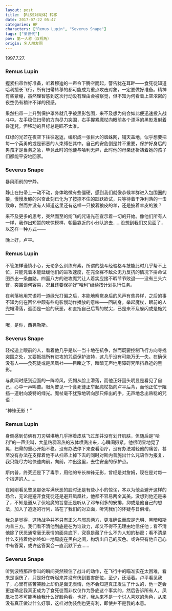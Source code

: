 ```yaml
---
layout: post
title: 【RLSS对戏体】转移
date: 2017-07-22 05:47
categories: HP
characters: ["Remus Lupin", "Severus Snape"]
tags: ["亲世代"]
pov: 第一人称（双视角）
origin: 名人朋友圈
---
```


1997.7.27.

### Remus Lupin

握紧扫帚作好准备，听着穆迪的一声令下腾空而起，警告犹在耳畔——食死徒知道哈利擅长飞行，所有扫帚转移的都可能成为重点攻击对象，一定要做好准备。精神有些紧绷，虽然理智感到这次行动没有理由会被察觉，但不知为何看着上空浓密的夜空仍有稍许不详的预感。

果然扫帚一上升到保护罩外就几乎被黑影包围，来不及想为何会如此便迅速投入战斗中。左手稳住扫帚的方向尽力突围，右手握紧魔杖向眼前各个漂浮的黑影发射着昏迷咒，但移动的目标总是瞄不太准。

红绿的光芒在夜空下往往返返，编织成一张巨大的蜘蛛网，铺天盖地，似乎想要把每一个英勇的或是邪恶的人束缚在其中。自己的安危倒是并不重要，保护好身后的男孩才是当务之急，毕竟此时的他便与哈利无异，此时他的母亲还祈祷着她的孩子们都能平安地回家。

### Severus Snape

暴风雨前的宁静。

静止在扫帚上一动不动，身体略微有些僵硬，感到我们就像恭候羊群进入包围圈的狼，慢慢发酵的兴奋此刻已化为了按捺不住的跃跃欲试，只等待着干净利落的一击致命，然而并没有人知道这里还有这样一只披着狼皮的羊，还是披着羊皮的狼？

来不及更多的思考，突然而至的纷飞的咒语光芒宣示着一切的开始。像他们所有人一样，我作出短暂的吃惊模样，朝最靠近的小分队追去……没想到我们又见面了，以这样一种方式——

晚上好，卢平。

### Remus Lupin

不管怎样谨慎小心，无论多么训练有素，所谓的战斗经验格斗技能此时几乎帮不上忙，只能凭着本能延缓他们的进攻速度，在完全寡不敌众无力反抗的情况下拼命试图杀出一条血路。四面八方的进攻魔咒让人着实应接不暇节节败退——没有三头六臂，突围谈何容易，况且还要保护好“哈利”继续按计划执行任务。

在利落地用咒语将一道绿光打偏之后，本能地察觉身后的风声有些异样，之后的事不知为何在回忆中颇有些电影慢动作播放的意味——回转身，举起魔杖，眼前的人兜帽滑落，迎面是一脸的厌恶，和直指自己后背的杖尖，已是来不及躲闪或是施咒——

哦，是你，西弗勒斯。

### Severus Snape

轻松追上眼前的人，看着他几乎是以一当十地在抗争，然而既要控制飞行方向寻找突围之处，又要抵挡所有进攻的咒语保护波特，这几乎没有可能万无一失。在确保没有人——食死徒或是凤凰社——目睹之下，暗暗无声地用障碍咒阻挡靠近的黑影。

与此同时感到迎面的一阵凉风，兜帽从脸上滑落，而他正好回头明显是看见了自己，心中一声叫苦。眼角瞥见一个食死徒正举起魔杖指向卢平后背，而他正忙于阻挡一道射向波特的绿光。魔杖毫不犹豫地转向那只伸出的手，无声地念出熟稔的咒语：

“神锋无影！”

### Remus Lupin

身侧感到仿佛有刀刃堪堪地几乎擦着皮肤飞过却并没有划开肌肤，但随后是“哈利”的一声尖叫，大量粘稠温热的液体喷溅出来，心瞬间揪紧。他很明显地晃了晃，扫帚的重心开始不稳。没有办法停下来查看治疗，没有办法减轻他的痛苦，甚至没有办法在支撑着他不从扫帚上掉下去的同时对斯内普施出什么咒语作为报复，我只能尽力地快速向前，向前，冲出这里，去往安全的保护点。

斯内普，终究还是下了毒手，用他的专长神锋无影，曾经是对詹姆，现在是对每一个挡道的人……

在刚刚看见瞥见那张写满厌恶的脸时还是有些小小的惊诧，本以为他会避开这样的场合，无论是避开食死徒还是避开凤凰社，他都不容易两全其美。没想到他还是来了，不知是遵从了伏地魔的旨意还是听从了邓布利多的安排，抑或是他自己的想法，加入了追逐的行列，站在了我们的对立面，听凭我们的怀疑与日俱增。

我总是觉得，这场战争并不只有正义与邪恶两方，更准确说而应是光明、黑暗和斯内普三方。我们看不清他到底是在为谁效力，却又不得不无理由地信任他；看不清他除了厌恶通常毫无表情的面具底下，究竟是藏了什么不为人知的秘密；看不清是什么支持着他始终如一地周旋在黑白之间，构筑出自己的灰色。或许只有他自己心中有答案，或许这答案会一直沉默下去……

### Severus Snape

听到波特那声惨叫的瞬间突然顿住了战斗的动作，在飞行中的瞄准实在太困难，看来是误伤了，只是好在听起来并没有伤到要害部位，至少，还活着。卢平看见我了，心里有些苦笑脸上却仍是面无表情，他不会知道真正发生了什么的，他一定会更加确定我真正成为了食死徒而非仅仅作为卧底这个事实的，然后告诉所有人，凤凰社员不可能再给我什么好脸色看。也好，我从来不是一个讨人喜欢的角色，从来没有真正做过什么好事，这样对伪装倒也更有利，即使并不是我的本意。

